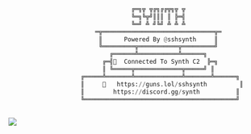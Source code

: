 <!-- <p align=center><img width=90% src="banner.gif"></img></p> -->















```python
                                  ╔═╗╦ ╦╔╗╔╔╦╗╦ ╦
                                  ╚═╗╚╦╝║║║ ║ ╠═╣
                                  ╚═╝ ╩ ╝╚╝ ╩ ╩ ╩
                        ═╦═══════════════════════════════╦═
                         ║      Powered By @sshsynth     ║ 
                         ╚═════════╦═══════════╦═════════╝ 
                            ╔══════╩═══════════╩══════╗     
                          ╔═╣  Connected To Synth C2  ╠═╗    
                          ║ ╚═════╦═════════════╦═════╝ ║  
                    ╔═════╩═══════╩═════════════╩═══════╩══════╗ 
                    ║        https://guns.lol/sshsynth         ║
                    ║        https://discord.gg/synth          ║
                    ╚══════════════════════════════════════════╝
  
```

 



















![](https://raw.githubusercontent.com/Sutil/Sutil/2b2fad3bf54522bb30c8c170591fc68ff51b69e6/github-contribution-grid-snake2.svg)

